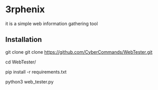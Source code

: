 # 3rphenix
it is a simple web information gathering tool



## Installation

git clone git clone https://github.com/CyberCommands/WebTester.git

cd WebTester/

pip install -r requirements.txt

python3 web_tester.py

